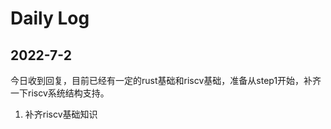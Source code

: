 # Daily Log

## 2022-7-2

今日收到回复，目前已经有一定的rust基础和riscv基础，准备从step1开始，补齐一下riscv系统结构支持。

1. 补齐riscv基础知识


